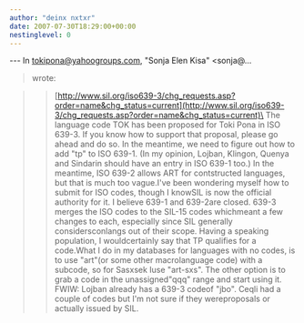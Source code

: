 ```yaml
---
author: "deinx nxtxr"
date: 2007-07-30T18:29:00+00:00
nestinglevel: 0
---
```

\---
 In [tokipona@yahoogroups.com](mailto://tokipona@yahoogroups.com), "Sonja Elen Kisa" <sonja@...
> wrote:

>>[http://www.sil.org/iso639-3/chg_requests.asp?order=name&chg_status=current](http://www.sil.org/iso639-3/chg_requests.asp?order=name&chg_status=current)\
>> The language code TOK has been proposed for Toki Pona in ISO 639-3. If
> you know how to support that proposal, please go ahead and do so.
>> In the meantime, we need to figure out how to add "tp" to ISO 639-1.
> (In my opinion, Lojban, Klingon, Quenya and Sindarin should have an
> entry in ISO 639-1 too.)
>> In the meantime, ISO 639-2 allows ART for contstructed languages, but
> that is much too vague.I've been wondering myself how to submit for ISO codes, though I knowSIL is now the official authority for it. I believe 639-1 and 639-2are closed. 639-3 merges the ISO codes to the SIL-15 codes whichmeant a few changes to each, especially since SIL generally considersconlangs out of their scope. Having a speaking population, I wouldcertainly say that TP qualifies for a code.What I do in my databases for languages with no codes, is to use "art"(or some other macrolanguage code) with a subcode, so for Sasxsek Iuse "art-sxs". The other option is to grab a code in the unassigned"qqq" range and start using it. FWIW: Lojban already has a 639-3 codeof "jbo". Ceqli had a couple of codes but I'm not sure if they wereproposals or actually issued by SIL.